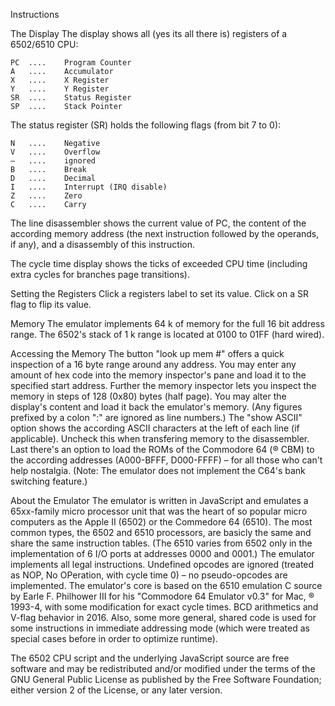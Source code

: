 Instructions
 
The Display
The display shows all (yes its all there is) registers of a 6502/6510 CPU:

  	PC	....	Program Counter
  	A	....	Accumulator
  	X	....	X Register
  	Y	....	Y Register
  	SR	....	Status Register
  	SP	....	Stack Pointer
The status register (SR) holds the following flags (from bit 7 to 0):

  	N	....	Negative
  	V	....	Overflow
  	–	....	ignored
  	B	....	Break
  	D	....	Decimal
  	I	....	Interrupt (IRQ disable)
  	Z	....	Zero
  	C	....	Carry
The line disassembler shows the current value of PC, the content of the according memory address (the next instruction followed by the operands, if any), and a disassembly of this instruction.

The cycle time display shows the ticks of exceeded CPU time (including extra cycles for branches page transitions).

 
Setting the Registers
Click a registers label to set its value.
Click on a SR flag to flip its value.

 
Memory
The emulator implements 64 k of memory for the full 16 bit address range.
The 6502's stack of 1 k range is located at 0100 to 01FF (hard wired).

 
Accessing the Memory
The button "look up mem #" offers a quick inspection of a 16 byte range around any address.
You may enter any amount of hex code into the memory inspector's pane and load it to the specified start address.
Further the memory inspector lets you inspect the memory in steps of 128 (0x80) bytes (half page). You may alter the display's content and load it back the emulator's memory. (Any figures prefixed by a colon ":" are ignored as line numbers.)
The "show ASCII" option shows the according ASCII characters at the left of each line (if applicable). Uncheck this when transfering memory to the disassembler.
Last there's an option to load the ROMs of the Commodore 64 (® CBM) to the according addresses (A000-BFFF, D000-FFFF) – for all those who can't help nostalgia. (Note: The emulator does not implement the C64's bank switching feature.)

 
About the Emulator
The emulator is written in JavaScript and emulates a 65xx-family micro processor unit that was the heart of so popular micro computers as the Apple II (6502) or the Commedore 64 (6510). The most common types, the 6502 and 6510 processors, are basicly the same and share the same instruction tables. (The 6510 varies from 6502 only in the implementation of 6 I/O ports at addresses 0000 and 0001.)
The emulator implements all legal instructions. Undefined opcodes are ignored (treated as NOP, No OPeration, with cycle time 0) – no pseudo-opcodes are implemented.
The emulator's core is based on the 6510 emulation C source by Earle F. Philhower III for his "Commodore 64 Emulator v0.3" for Mac, ® 1993-4, with some modification for exact cycle times.
BCD arithmetics and V-flag behavior in 2016. Also, some more general, shared code is used for some instructions in immediate addressing mode (which were treated as special cases before in order to optimize runtime).

The 6502 CPU script and the underlying JavaScript source are free software and may be redistributed and/or modified under the terms of the GNU General Public License as published by the Free Software Foundation; either version 2 of the License, or any later version.
